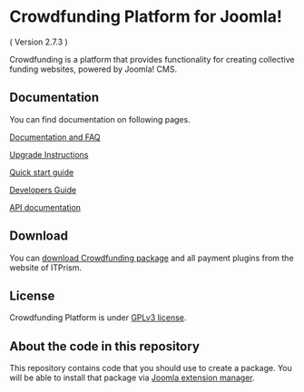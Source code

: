 Crowdfunding Platform for Joomla!
==========================
( Version 2.7.3 )

Crowdfunding is a platform that provides functionality for creating collective funding websites, powered by Joomla! CMS.

## Documentation
You can find documentation on following pages.

[Documentation and FAQ](http://itprism.com/help/95-crowdfunding-documentation-faq)

[Upgrade Instructions](http://itprism.com/help/95-crowdfunding-documentation-faq#upgrade)

[Quick start guide](http://itprism.com/help/119-crowdfunding-step-by-step)

[Developers Guide](http://itprism.com/help/120-crowdfunding-developers-documentation)

[API documentation](http://cdn.itprism.com/api/crowdfunding/index.html)

## Download
You can [download Crowdfunding package](http://itprism.com/free-joomla-extensions/ecommerce-gamification/crowdfunding-collective-raising-capital) and all payment plugins from the website of ITPrism.

## License
Crowdfunding Platform is under [GPLv3 license](http://www.gnu.org/licenses/gpl-3.0.en.html).

## About the code in this repository
This repository contains code that you should use to create a package. You will be able to install that package via [Joomla extension manager](https://docs.joomla.org/Help25:Extensions_Extension_Manager_Install).
